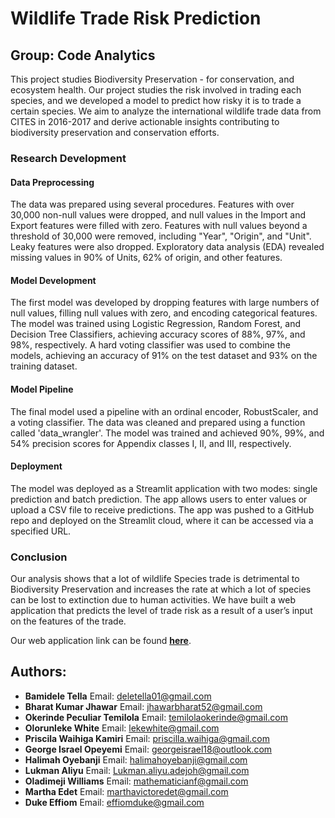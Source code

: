 # Wildlife Trade Risk Prediction
## Group: Code Analytics
This project studies Biodiversity Preservation - for conservation, and ecosystem health. Our project studies the risk involved in trading each species, and we developed a model to predict how risky it is to trade a certain species. We aim to analyze the international wildlife trade data from CITES in 2016-2017 and derive actionable insights contributing to biodiversity preservation and conservation efforts.

### Research Development 
#### Data Preprocessing
The data was prepared using several procedures. Features with over 30,000 non-null values were dropped, and null values in the Import and Export features were filled with zero. Features with null values beyond a threshold of 30,000 were removed, including "Year", "Origin", and "Unit". Leaky features were also dropped. Exploratory data analysis (EDA) revealed missing values in 90% of Units, 62% of origin, and other features.

#### Model Development
The first model was developed by dropping features with large numbers of null values, filling null values with zero, and encoding categorical features. The model was trained using Logistic Regression, Random Forest, and Decision Tree Classifiers, achieving accuracy scores of 88%, 97%, and 98%, respectively. A hard voting classifier was used to combine the models, achieving an accuracy of 91% on the test dataset and 93% on the training dataset.

#### Model Pipeline
The final model used a pipeline with an ordinal encoder, RobustScaler, and a voting classifier. The data was cleaned and prepared using a function called 'data_wrangler'. The model was trained and achieved 90%, 99%, and 54% precision scores for Appendix classes I, II, and III, respectively.

#### Deployment
The model was deployed as a Streamlit application with two modes: single prediction and batch prediction. The app allows users to enter values or upload a CSV file to receive predictions. The app was pushed to a GitHub repo and deployed on the Streamlit cloud, where it can be accessed via a specified URL.

### Conclusion
Our analysis shows that a lot of wildlife Species trade is detrimental
to Biodiversity Preservation and increases the rate at which a lot of species can be lost to extinction due to human activities. We have built a web application that predicts the level of trade risk as a result of a user’s input on the features of the trade.

Our web application link can be found **[here](https://wildlifeclassifier.streamlit.app/)**.

## Authors:
- **Bamidele Tella**
Email: deletella01@gmail.com
- **Bharat Kumar Jhawar**
Email: jhawarbharat52@gmail.com
- **Okerinde Peculiar Temilola**
Email: temilolaokerinde@gmail.com
- **Olorunleke White**
Email: lekewhite@gmail.com
- **Priscila Waihiga Kamiri**
Email: priscilla.waihiga@gmail.com
- **George Israel Opeyemi**
Email: georgeisrael18@outlook.com
- **Halimah Oyebanji**
Email: halimahoyebanji@gmail.com
- **Lukman Aliyu**
Email: Lukman.aliyu.adejoh@gmail.com
- **Oladimeji Williams**
Email: mathematicianf@gmail.com
- **Martha Edet**
Email: marthavictoredet@gmail.com
- **Duke Effiom**
Email: effiomduke@gmail.com
